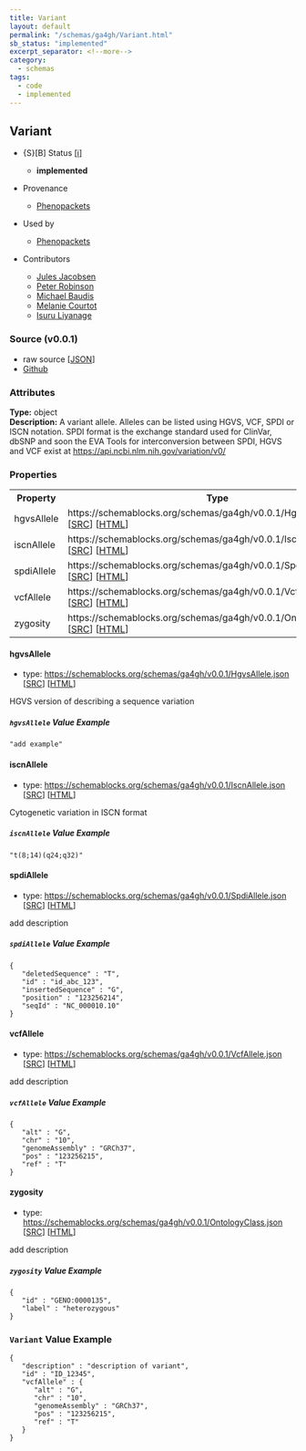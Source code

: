 ```yaml
---
title: Variant
layout: default
permalink: "/schemas/ga4gh/Variant.html"
sb_status: "implemented"
excerpt_separator: <!--more-->
category:
  - schemas
tags:
  - code
  - implemented
---
```



## Variant

* {S}[B] Status  [[i]](https://schemablocks.org/about/sb-status-levels.html)
    - __implemented__

* Provenance  

    - [Phenopackets](https://github.com/phenopackets/phenopacket-schema/blob/master/docs/variant.rst)  
* Used by  

    - [Phenopackets](https://github.com/phenopackets/phenopacket-schema/blob/master/docs/variant.rst)  
* Contributors  

    - [Jules Jacobsen](https://orcid.org/0000-0002-3265-15918)  
    - [Peter Robinson](https://orcid.org/0000-0002-0736-91998)  
    - [Michael Baudis](https://orcid.org/0000-0002-9903-4248)  
    - [Melanie Courtot](https://orcid.org/0000-0002-9551-6370)  
    - [Isuru Liyanage](https://orcid.org/0000-0002-4839-5158)  
<!--more-->

### Source (v0.0.1)

* raw source [[JSON](./current/Variant.json)]
* [Github](https://github.com/ga4gh-schemablocks/sb-phenopackets/blob/master/schemas/Variant.yaml)

### Attributes
  
__Type:__ object  
__Description:__ A variant allele. Alleles can be listed using HGVS, VCF, SPDI or ISCN notation.
SPDI format is the exchange standard used for ClinVar, dbSNP and soon the EVA
Tools for interconversion between SPDI, HGVS and VCF exist at https://api.ncbi.nlm.nih.gov/variation/v0/


### Properties

<table>
  <tr>
    <th>Property</th>
    <th>Type</th>
  </tr>
  <tr>
    <td>hgvsAllele</td>
    <td>https://schemablocks.org/schemas/ga4gh/v0.0.1/HgvsAllele.json [<a href="https://schemablocks.org/schemas/ga4gh/v0.0.1/HgvsAllele.json" target="_BLANK">SRC</a>] [<a href="https://schemablocks.org/schemas/ga4gh/HgvsAllele.html" target="_BLANK">HTML</a>]</td>
  </tr>
  <tr>
    <td>iscnAllele</td>
    <td>https://schemablocks.org/schemas/ga4gh/v0.0.1/IscnAllele.json [<a href="https://schemablocks.org/schemas/ga4gh/v0.0.1/IscnAllele.json" target="_BLANK">SRC</a>] [<a href="https://schemablocks.org/schemas/ga4gh/IscnAllele.html" target="_BLANK">HTML</a>]</td>
  </tr>
  <tr>
    <td>spdiAllele</td>
    <td>https://schemablocks.org/schemas/ga4gh/v0.0.1/SpdiAllele.json [<a href="https://schemablocks.org/schemas/ga4gh/v0.0.1/SpdiAllele.json" target="_BLANK">SRC</a>] [<a href="https://schemablocks.org/schemas/ga4gh/SpdiAllele.html" target="_BLANK">HTML</a>]</td>
  </tr>
  <tr>
    <td>vcfAllele</td>
    <td>https://schemablocks.org/schemas/ga4gh/v0.0.1/VcfAllele.json [<a href="https://schemablocks.org/schemas/ga4gh/v0.0.1/VcfAllele.json" target="_BLANK">SRC</a>] [<a href="https://schemablocks.org/schemas/ga4gh/VcfAllele.html" target="_BLANK">HTML</a>]</td>
  </tr>
  <tr>
    <td>zygosity</td>
    <td>https://schemablocks.org/schemas/ga4gh/v0.0.1/OntologyClass.json [<a href="https://schemablocks.org/schemas/ga4gh/v0.0.1/OntologyClass.json" target="_BLANK">SRC</a>] [<a href="https://schemablocks.org/schemas/ga4gh/OntologyClass.html" target="_BLANK">HTML</a>]</td>
  </tr>

</table>


#### hgvsAllele

* type: https://schemablocks.org/schemas/ga4gh/v0.0.1/HgvsAllele.json [<a href="https://schemablocks.org/schemas/ga4gh/v0.0.1/HgvsAllele.json" target="_BLANK">SRC</a>] [<a href="https://schemablocks.org/schemas/ga4gh/HgvsAllele.html" target="_BLANK">HTML</a>]

HGVS version of describing a sequence variation

##### `hgvsAllele` Value Example  

```
"add example"
```

#### iscnAllele

* type: https://schemablocks.org/schemas/ga4gh/v0.0.1/IscnAllele.json [<a href="https://schemablocks.org/schemas/ga4gh/v0.0.1/IscnAllele.json" target="_BLANK">SRC</a>] [<a href="https://schemablocks.org/schemas/ga4gh/IscnAllele.html" target="_BLANK">HTML</a>]

Cytogenetic variation in ISCN format

##### `iscnAllele` Value Example  

```
"t(8;14)(q24;q32)"
```

#### spdiAllele

* type: https://schemablocks.org/schemas/ga4gh/v0.0.1/SpdiAllele.json [<a href="https://schemablocks.org/schemas/ga4gh/v0.0.1/SpdiAllele.json" target="_BLANK">SRC</a>] [<a href="https://schemablocks.org/schemas/ga4gh/SpdiAllele.html" target="_BLANK">HTML</a>]

add description

##### `spdiAllele` Value Example  

```
{
   "deletedSequence" : "T",
   "id" : "id_abc_123",
   "insertedSequence" : "G",
   "position" : "123256214",
   "seqId" : "NC_000010.10"
}
```

#### vcfAllele

* type: https://schemablocks.org/schemas/ga4gh/v0.0.1/VcfAllele.json [<a href="https://schemablocks.org/schemas/ga4gh/v0.0.1/VcfAllele.json" target="_BLANK">SRC</a>] [<a href="https://schemablocks.org/schemas/ga4gh/VcfAllele.html" target="_BLANK">HTML</a>]

add description

##### `vcfAllele` Value Example  

```
{
   "alt" : "G",
   "chr" : "10",
   "genomeAssembly" : "GRCh37",
   "pos" : "123256215",
   "ref" : "T"
}
```

#### zygosity

* type: https://schemablocks.org/schemas/ga4gh/v0.0.1/OntologyClass.json [<a href="https://schemablocks.org/schemas/ga4gh/v0.0.1/OntologyClass.json" target="_BLANK">SRC</a>] [<a href="https://schemablocks.org/schemas/ga4gh/OntologyClass.html" target="_BLANK">HTML</a>]

add description

##### `zygosity` Value Example  

```
{
   "id" : "GENO:0000135",
   "label" : "heterozygous"
}
```


### `Variant` Value Example  

```
{
   "description" : "description of variant",
   "id" : "ID_12345",
   "vcfAllele" : {
      "alt" : "G",
      "chr" : "10",
      "genomeAssembly" : "GRCh37",
      "pos" : "123256215",
      "ref" : "T"
   }
}
```


